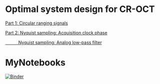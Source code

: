
# Optimal system design for CR-OCT





[Part 1: Circular ranging signals](https://mybinder.org/v2/gh/nlippok/Notebooks-CR-OCT-Sampling-public/HEAD?urlpath=%2Fvoila%2Frender%2FPart1%2FNotebook.ipynb)

[Part 2: Nyquist sampling: Acquisition clock phase](https://mybinder.org/v2/gh/nlippok/Notebooks-CR-OCT-Sampling-public/HEAD?urlpath=%2Fvoila%2Frender%2FPart2%2FNotebook1.ipynb)

[&emsp;&emsp;&emsp;Nyquist sampling: Analog low-pass filter](https://mybinder.org/v2/gh/nlippok/Notebooks-CR-OCT-Sampling-public/HEAD?urlpath=%2Fvoila%2Frender%2FPart2%2FNotebook2.ipynb)


# MyNotebooks

[![Binder](https://mybinder.org/badge_logo.svg)](https://mybinder.org/v2/gh/nlippok/Notebooks-CR-OCT-Sampling-public/HEAD)
